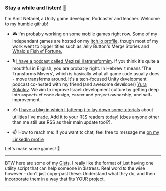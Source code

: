 ### Stay a while and listen! 👋

I'm Amit Netanel, a Unity game developer, Podcaster and teacher. Welcome to my humble github!

- 🎮 I'm probably working on some mobile games right now. Some of my independant games are hosted on my [itch.io profile](https://abbabon.itch.io/), though most of my work went to bigger titles such as [Jelly Button's Merge Stories](https://www.instagram.com/merge_stories/?hl=en) and [Whalo's Fish of Fortune.](https://play.google.com/store/apps/details?id=com.whalo.games.fishoffortune&hl=en&gl=US)

- 🎙️ [I have a podcast called Mezizei Hatransformim](https://linktr.ee/mezizim). If you think it's quite a mouthful in English, you are probably right. In Hebrew it means 'The Transforms Movers', which is basically what all game code usually does - move transforms around. It's a tech-focused Unity development podcast co-hosted with my friend (and awesome developer) [Yura Sokolov](https://github.com/migus88). We aim to improve Israeli development culture by getting deep into aspects of code design, career and project ownership, and self-improvement.

- ✍️ [I have a blog in which I (attempt) to lay down some tutorials](https://abbabon.github.io/) about utilities I've made. Add it to your RSS readers today! (does anyone other than me still use RSS as their main update tool?).

- 📫 How to reach me: If you want to chat, feel free to message me [on my LinkedIn profile](https://www.linkedin.com/in/amitnetanel/)

Let's make some games! 🚀

----

BTW here are some of my [Gists](https://gist.github.com/Abbabon). I really like the format of just having one utility script that can help someone in distress. Real word to the wise however - don't just copy-past these. Understand what they do, and then incorporate them in a way that fits YOUR project.

---
